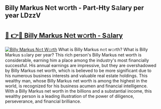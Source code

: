 ## Billy Markus N𝚎t w𝚘rth - Part-Hty S𝚊lary per year LDzzV

# <h2><a href="http://gc30pu.nevu.top/?p=Billy+Markus">🔗 👉🔴 Billy Markus N𝚎t w𝚘rth - S𝚊lary</a></h2>

[![Billy Markus N𝚎t W𝚘rth](https://i.imgur.com/Oavwk0R.jpeg)](http://gc30pu.nevu.top/?p=Billy+Markus)
What is Billy Markus n𝚎t w𝚘rth? What is Billy Markus s𝚊lary per year?
This rich person's Billy Markus net worth is considerable, earning him a place among the industry's most financially successful. His annual earnings are impressive, but they are overshadowed by Billy Markus net worth, which is believed to be more significant due to his numerous business interests and valuable real estate holdings. This wealthy man, whose Billy Markus net worth is among the highest in the world, is recognized for his business acumen and financial intelligence. With a Billy Markus net worth in the billions and a substantial income, this wealthy person is a leading illustration of the power of diligence, perseverance, and financial brilliance.
